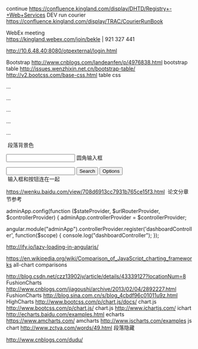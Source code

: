
continue https://confluence.kingland.com/display/DHTD/Registry+-+Web+Services
DEV run courier
https://confluence.kingland.com/display/TRAC/CourierRunBook

WebEx meeting   
https://kingland.webex.com/join/bekle   |  921 327 441     


http://10.6.48.40:8080/otpexternal/login.html


Bootstrap
http://www.cnblogs.com/landeanfen/p/4976838.html  bootstrap table
http://issues.wenzhixin.net.cn/bootstrap-table/
http://v2.bootcss.com/base-css.html   table css

  
<p class="bg-primary">...</p>
<p class="bg-success">...</p>
<p class="bg-info">...</p>
<p class="bg-warning">...</p>
<p class="bg-danger">...</p>  段落背景色

<input type="text" class="input-medium search-query"> 圆角输入框
<div class="input-append">
  <input class="span2" id="appendedInputButtons" type="text">
  <button class="btn" type="button">Search</button>
  <button class="btn" type="button">Options</button>
</div>  输入框和按钮连在一起


https://wenku.baidu.com/view/708d6913cc7931b765ce15f3.html  论文分章节参考


adminApp.config(function ($stateProvider, $urlRouterProvider, $controllerProvider) {
	adminApp.controllerProvider = $controllerProvider;
  
angular.module("adminApp").controllerProvider.register('dashboardController', function($scope)
{
   console.log("dashboardController");
});

http://ify.io/lazy-loading-in-angularjs/

https://en.wikipedia.org/wiki/Comparison_of_JavaScript_charting_frameworks all-chart comparisons

http://blog.csdn.net/czz13902jy/article/details/43339127?locationNum=8  FushionCharts
http://www.cnblogs.com/jiagoushi/archive/2013/02/04/2892227.html FushionCharts
http://blog.sina.com.cn/s/blog_4cbdf96c01011u9z.html HighCharts
http://www.bootcss.com/p/chart.js/docs/  chart.js
http://www.bootcss.com/p/chart.js/ chart.js
http://www.ichartjs.com/ ichart
http://echarts.baidu.com/examples.html echarts
https://www.amcharts.com/ amcharts
http://www.jscharts.com/examples js chart
http://www.zctya.com/words/49.html 段落隐藏

http://www.cnblogs.com/dudu/
